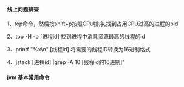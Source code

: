 #### 线上问题排查

1、top命令，然后按shift+p按照CPU排序,找到占用CPU过高的进程的pid 

2、top -H -p [进程id] 找到进程中消耗资源最高的线程的id 

3、printf "%x\n" [线程id] 将需要的线程ID转换为16进制格式 

4、jstack [进程id] |grep -A 10 [线程id的16进制]” 

#### jvm 基本常用命令



